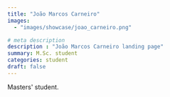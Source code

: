 ```yaml
---
title: "João Marcos Carneiro"
images: 
  - "images/showcase/joao_carneiro.png"

# meta description
description : "João Marcos Carneiro landing page"
summary: M.Sc. student
categories: student
draft: false
---
```


Masters' student.